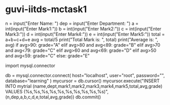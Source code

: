 # guvi-iitds-mctask1
n = input("Enter Name: ")
dep = input("Enter Department: ")
a = int(input("Enter Mark1:"))
b = int(input("Enter Mark2:"))
c = int(input("Enter Mark3:"))
d = int(input("Enter Mark4:"))
e = int(input("Enter Mark5:"))
total = a+b+c+d+e
avg = total/5
print("Total Mark is: ", total)
print("Average is: ", avg)
if avg>90:
    grade="A"
elif avg>80 and avg<89:
    grade="B"
elif avg>70 and avg<79:
    grade="C"
elif avg>60 and avg<69:
    grade="D"
elif avg>50 and avg<59:
    grade="C"
else:
    grade="E"

import mysql.connector

db = mysql.connector.connect(
    host="localhost",
    user="root",
    password="",
    database="learning"
)
mycursor = db.cursor()
mycursor.execute("INSERT INTO mytrial (name,dept,mark1,mark2,mark3,mark4,mark5,total,avg,grade) VALUES (%s,%s,%s,%s,%s,%s,%s,%s,%s,%s)",(n,dep,a,b,c,d,e,total,avg,grade))
db.commit()
